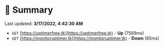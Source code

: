 # 📖 Summary
Last updated: **3/17/2022, 4:42:30 AM**

- `GET` [https://uptimerfree.tk](https://uptimerfree.tk) - **Up** (7569ms)
- `GET` [https://monitoruptimer.tk](https://monitoruptimer.tk) - **Down** (65ms)
